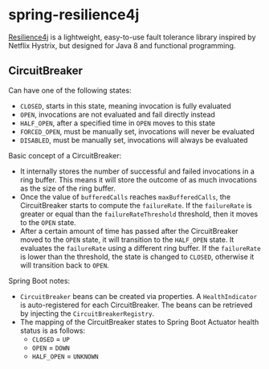 # spring-resilience4j

[Resilience4j](https://resilience4j.github.io/resilience4j/) is a lightweight, easy-to-use fault tolerance library inspired by Netflix Hystrix, but designed for Java 8 and functional programming.

## CircuitBreaker

Can have one of the following states:

- `CLOSED`, starts in this state, meaning invocation is fully evaluated
- `OPEN`, invocations are not evaluated and fail directly instead
- `HALF_OPEN`, after a specified time in `OPEN` moves to this state
- `FORCED_OPEN`, must be manually set, invocations will never be evaluated
- `DISABLED`, must be manually set, invocations will always be evaluated

Basic concept of a CircuitBreaker:

- It internally stores the number of successful and failed invocations in a ring buffer. This means it will store the outcome of as much invocations as the size of the ring buffer. 
- Once the value of `bufferedCalls` reaches `maxBufferedCalls`, the CircuitBreaker starts to compute the `failureRate`. If the `failureRate` is greater or equal than the `failureRateThreshold` threshold, then it moves to the `OPEN` state.
- After a certain amount of time has passed after the CircuitBreaker moved to the `OPEN` state, it will transition to the `HALF_OPEN` state. It evaluates the `failureRate` using a different ring buffer. If the `failureRate` is lower than the threshold, the state is changed to `CLOSED`, otherwise it will transition back to `OPEN`.

Spring Boot notes:

- `CircuitBreaker` beans can be created via properties. A `HealthIndicator` is auto-registered for each CircuitBreaker. The beans can be retrieved by injecting the `CircuitBreakerRegistry`.
- The mapping of the CircuitBreaker states to Spring Boot Actuator health status is as follows:
  - `CLOSED` = `UP`
  - `OPEN` = `DOWN`
  - `HALF_OPEN` = `UNKNOWN`
 
